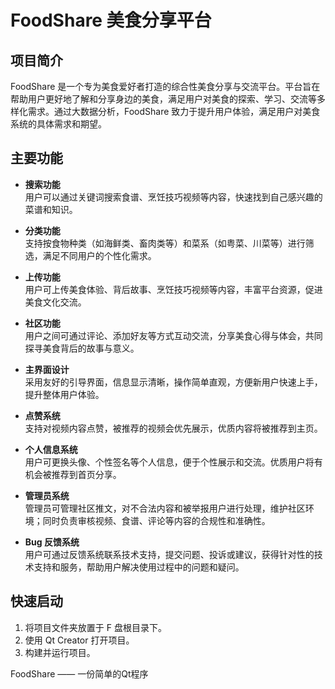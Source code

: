 # FoodShare 美食分享平台

## 项目简介

FoodShare 是一个专为美食爱好者打造的综合性美食分享与交流平台。平台旨在帮助用户更好地了解和分享身边的美食，满足用户对美食的探索、学习、交流等多样化需求。通过大数据分析，FoodShare 致力于提升用户体验，满足用户对美食系统的具体需求和期望。

## 主要功能

- **搜索功能**  
  用户可以通过关键词搜索食谱、烹饪技巧视频等内容，快速找到自己感兴趣的菜谱和知识。

- **分类功能**  
  支持按食物种类（如海鲜类、畜肉类等）和菜系（如粤菜、川菜等）进行筛选，满足不同用户的个性化需求。

- **上传功能**  
  用户可上传美食体验、背后故事、烹饪技巧视频等内容，丰富平台资源，促进美食文化交流。

- **社区功能**  
  用户之间可通过评论、添加好友等方式互动交流，分享美食心得与体会，共同探寻美食背后的故事与意义。

- **主界面设计**  
  采用友好的引导界面，信息显示清晰，操作简单直观，方便新用户快速上手，提升整体用户体验。

- **点赞系统**  
  支持对视频内容点赞，被推荐的视频会优先展示，优质内容将被推荐到主页。

- **个人信息系统**  
  用户可更换头像、个性签名等个人信息，便于个性展示和交流。优质用户将有机会被推荐到首页分享。

- **管理员系统**  
  管理员可管理社区推文，对不合法内容和被举报用户进行处理，维护社区环境；同时负责审核视频、食谱、评论等内容的合规性和准确性。

- **Bug 反馈系统**  
  用户可通过反馈系统联系技术支持，提交问题、投诉或建议，获得针对性的技术支持和服务，帮助用户解决使用过程中的问题和疑问。

## 快速启动

1. 将项目文件夹放置于 F 盘根目录下。
2. 使用 Qt Creator  打开项目。
3. 构建并运行项目。

FoodShare —— 一份简单的Qt程序
